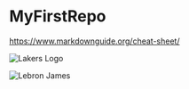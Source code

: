 # MyFirstRepo

https://www.markdownguide.org/cheat-sheet/


![Lakers Logo](https://upload.wikimedia.org/wikipedia/commons/thumb/3/3c/Los_Angeles_Lakers_logo.svg/800px-Los_Angeles_Lakers_logo.svg.png)

![Lebron James](https://upload.wikimedia.org/wikipedia/commons/thumb/a/a7/LeBron_James_Lakers.jpg/365px-LeBron_James_Lakers.jpg)
